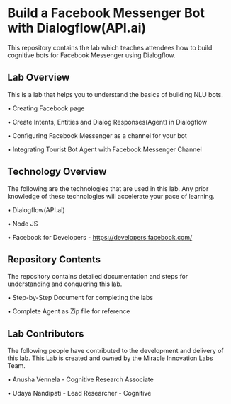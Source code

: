 # Build a Facebook Messenger Bot with Dialogflow(API.ai)

This repository contains the lab which teaches attendees how to build cognitive bots for Facebook Messenger using Dialogflow.

## Lab Overview

This is a lab that helps you to understand the basics of building NLU bots.

• Creating Facebook page

• Create Intents, Entities and Dialog Responses(Agent) in Dialogflow

• Configuring Facebook Messenger as a channel for your bot

• Integrating Tourist Bot Agent with Facebook Messenger Channel

## Technology Overview

The following are the technologies that are used in this lab. Any prior knowledge of these technologies will accelerate your pace of learning.

• Dialogflow(API.ai)

• Node JS

• Facebook for Developers - https://developers.facebook.com/

## Repository Contents

The repository contains detailed documentation and steps for understanding and conquering this lab.

• Step-by-Step Document for completing the labs

• Complete Agent as Zip file for reference

## Lab Contributors

The following people have contributed to the development and delivery of this lab. This Lab is created and owned by the Miracle Innovation Labs Team.

• Anusha Vennela - Cognitive Research Associate

• Udaya Nandipati - Lead Researcher - Cognitive
